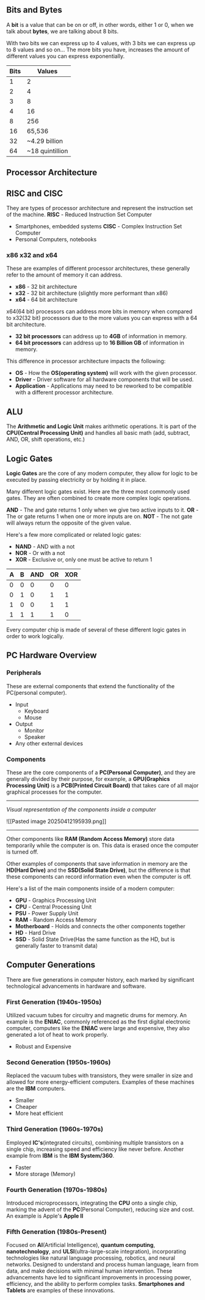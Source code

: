 ## Bits and Bytes
A **bit** is a value that can be on or off, in other words, either 1 or 0, when we talk about **bytes**, we are talking about 8 bits.

With two bits we can express up to 4 values, with 3 bits we can express up to 8 values and so on... 
The more bits you have, increases the amount of different values you can express exponentially. 

|Bits|Values|
|---|---|
|1|2|
|2|4|
|3|8|
|4|16|
|8|256|
|16|65,536|
|32|~4.29 billion|
|64|~18 quintillion|
## Processor Architecture
## RISC and CISC
They are types of processor architecture and represent the instruction set of the machine.
**RISC** - Reduced Instruction Set Computer
- Smartphones, embedded systems
**CISC** - Complex Instruction Set Computer
- Personal Computers, notebooks
### x86 x32 and x64
These are examples of different processor architectures, these generally refer to the amount of memory it can address.
- **x86** - 32 bit architecture
- **x32** - 32 bit architecture (slightly more performant than x86)
- **x64** - 64 bit architecture

x64(64 bit) processors can address more bits in memory when compared to x32(32 bit) processors due to the more values you can express with a 64 bit architecture.
- **32 bit processors** can address up to **4GB** of information in memory.
- **64 bit processors** can address up to **16 Billion GB** of information in memory.

This difference in processor architecture impacts the following: 
- **OS** - How the **OS(operating system)** will work with the given processor.
- **Driver** - Driver software for all hardware components that will be used.
- **Application** - Applications may need to be reworked to be compatible with a different processor architecture.
## ALU
The **Arithmetic and Logic Unit** makes arithmetic operations.
It is part of the **CPU(Central Processing Unit)** and handles all basic math (add, subtract, AND, OR, shift operations, etc.)
## Logic Gates
**Logic Gates** are the core of any modern computer, they allow for logic to be executed by passing electricity or by holding it in place.

Many different logic gates exist. Here are the three most commonly used gates. They are often combined to create more complex logic operations.

**AND** - The and gate returns 1 only when we give two active inputs to it.
**OR** - The or gate returns 1 when one or more inputs are on.
**NOT** - The not gate will always return the opposite of the given value.

Here's a few more complicated or related logic gates:
- **NAND** - AND with a not
- **NOR** - Or with a not
- **XOR** - Exclusive or, only one must be active to return 1

|A|B|AND|OR|XOR|
|---|---|---|---|---|
|0|0|0|0|0|
|0|1|0|1|1|
|1|0|0|1|1|
|1|1|1|1|0|

Every computer chip is made of several of these different logic gates in order to work logically.

## PC Hardware Overview
### Peripherals
These are external components that extend the functionality of the PC(personal computer).
- Input
	- Keyboard
	- Mouse
- Output
	- Monitor
	- Speaker
- Any other external devices

### Components
These are the core components of a **PC(Personal Computer)**, and they are generally divided by their purpose, for example, a **GPU(Graphics Processing Unit)** is a **PCB(Printed Circuit Board)** that takes care of all major graphical processes for the computer.

---

*Visual representation of the components inside a computer*

![[Pasted image 20250412195939.png]]

---

Other components like **RAM (Random Access Memory)** store data temporarily while the computer is on. This data is erased once the computer is turned off.

Other examples of components that save information in memory are the **HD(Hard Drive)** and the **SSD(Solid State Drive)**, but the difference is that these components can record information even when the computer is off. 

Here's a list of the main components inside of a modern computer:
- **GPU** - Graphics Processing Unit
- **CPU** - Central Processing Unit
- **PSU** - Power Supply Unit
- **RAM** - Random Access Memory
- **Motherboard** - Holds and connects the other components together
- **HD** - Hard Drive
- **SSD** - Solid State Drive(Has the same function as the HD, but is generally faster to transmit data)
## Computer Generations
There are five generations in computer history, each marked by significant technological advancements in hardware and software.
### First Generation (1940s-1950s)
Utilized vacuum tubes for circuitry and magnetic drums for memory.
An example is the **ENIAC**, commonly referenced as the first digital electronic computer, computers like the **ENIAC** were large and expensive, they also generated a lot of heat to work properly.
- Robust and Expensive
### Second Generation (1950s-1960s)
Replaced the vacuum tubes with transistors, they were smaller in size and allowed for more energy-efficient computers.
Examples of these machines are the **IBM** computers.
- Smaller
- Cheaper
- More heat efficient
### Third Generation (1960s-1970s)
Employed **IC's**(integrated circuits), combining multiple transistors on a single chip, increasing speed and efficiency like never before.
Another example from **IBM** is the **IBM System/360**.
- Faster
- More storage (Memory)
### Fourth Generation (1970s-1980s)
Introduced microprocessors, integrating the **CPU** onto a single chip, marking the advent of the **PC**(Personal Computer), reducing size and cost.
An example is Apple's **Apple II**
### Fifth Generation (1980s-Present)
Focused on **AI**(Artificial Intelligence), **quantum computing**, **nanotechnology**, and **ULSI**(ultra-large-scale integration), incorporating technologies like natural language processing, robotics, and neural networks.​
Designed to understand and process human language, learn from data, and make decisions with minimal human intervention.​
These advancements have led to significant improvements in processing power, efficiency, and the ability to perform complex tasks.
**Smartphones and Tablets** are examples of these innovations.